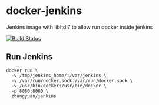 # docker-jenkins
Jenkins image with libltdl7 to allow run docker inside jenkins


[![Build Status](https://travis-ci.org/zhangyuan/docker-jenkins.svg?branch=master)](https://travis-ci.org/zhangyuan/docker-jenkins)

## Run Jenkins

```
docker run \
  -v /tmp/jenkins_home/:/var/jenkins \
  -v /var/run/docker.sock:/var/run/docker.sock \
  -v /usr/bin/docker:/usr/bin/docker \
  -p 8080:8080 \
  zhangyuan/jenkins 
```
